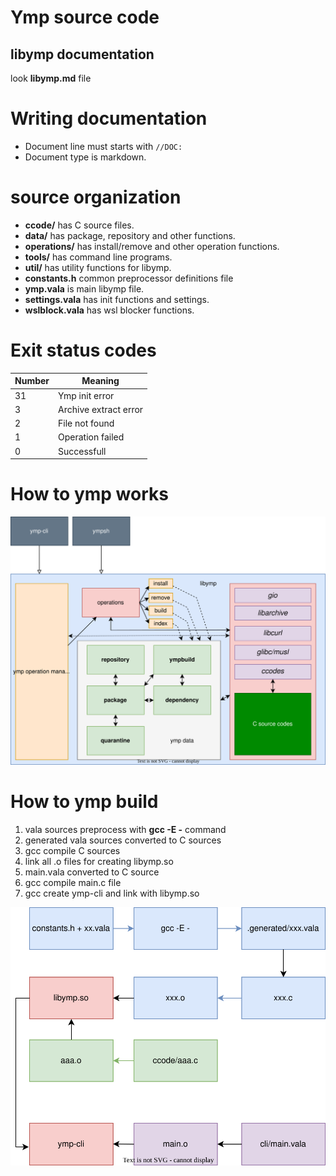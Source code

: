 # Ymp source code

## libymp documentation
look **libymp.md** file

# Writing documentation

* Document line must starts with `//DOC:`
* Document type is markdown.

# source organization

* **ccode/** has C source files.
* **data/** has package, repository and other functions.
* **operations/** has install/remove and other operation functions.
* **tools/** has command line programs.
* **util/** has utility functions for libymp.
* **constants.h** common preprocessor definitions file
* **ymp.vala** is main libymp file.
* **settings.vala** has init functions and settings.
* **wslblock.vala** has wsl blocker functions.

# Exit status codes
| Number  | Meaning               |
|---------|-----------------------|
| 31      | Ymp   init error      |
| 3       | Archive extract error |
| 2       | File not found        |
| 1       | Operation failed      |
| 0       | Successfull           |

# How to ymp works
![ymp-work-schema](ymp-work-schema.svg)

# How to ymp build
1. vala sources preprocess with **gcc -E -** command
1. generated vala sources converted to C sources
1. gcc compile C sources
1. link all .o files for creating libymp.so
1. main.vala converted to C source
1. gcc compile main.c file
1. gcc create ymp-cli and link with libymp.so

![ymp-build-schema](ymp-build-schema.svg)
